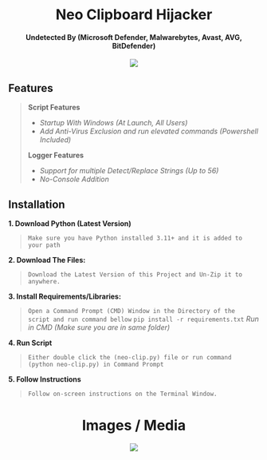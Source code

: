 <h1 align="center">
  Neo Clipboard Hijacker
</h1>

<h4 align="center">
  Undetected By (Microsoft Defender, Malwarebytes, Avast, AVG, BitDefender)
</h4>

<div align="center">
  <img  src="https://user-images.githubusercontent.com/99215486/175369409-b967da5b-e373-48ea-b8f5-8ed3d613df03.gif">
</div>

## Features
> **Script Features**
> * *Startup With Windows (At Launch, All Users)*
> * *Add Anti-Virus Exclusion and run elevated commands (Powershell Included)*
>
> **Logger Features**
> * *Support for multiple Detect/Replace Strings (Up to 56)*
> * *No-Console Addition*

## Installation
**1. Download Python (Latest Version)**
> `Make sure you have Python installed 3.11+ and it is added to your path`
> 
**2. Download The Files:**
> `Download the Latest Version of this Project and Un-Zip it to anywhere.`
> 
**3. Install Requirements/Libraries:**
> `Open a Command Prompt (CMD) Window in the Directory of the script and run command bellow`
> `pip install -r requirements.txt` *Run in CMD (Make sure you are in same folder)*
> 
**4. Run Script**
> `Either double click the (neo-clip.py) file or run command (python neo-clip.py) in Command Prompt`
> 
**5. Follow Instructions**
> `Follow on-screen instructions on the Terminal Window.`
> 

<h1 align="center">
  Images / Media
</h1>

<div align="center">
  <img  src="https://raw.githubusercontent.com/i64-sudo/Neo-Clipper/main/media/image_p1.png">
  
</div>
